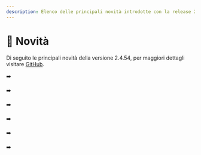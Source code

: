 ```yaml
---
description: Elenco delle principali novità introdotte con la release 2.4.54.
---
```


# 📣 Novità

Di seguito le principali novità della versione 2.4.54, per maggiori dettagli visitare [GitHub](https://github.com/devcode-it/openstamanager).

➡️

➡️

➡️&#x20;

➡️ &#x20;

➡️&#x20;

➡️&#x20;
